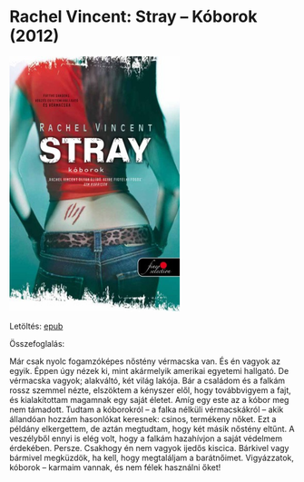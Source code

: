 # <a name="id_428">Rachel Vincent: Stray – Kóborok (2012)</a>
<img src="https://github.com/BercziSandor/calibre_lib/raw/main/Rachel%20Vincent/Stray%20-%20Koborok%20%28428%29/cover.jpg" alt="cover" width="300"/>

Letöltés: [epub](https://github.com/BercziSandor/calibre_lib/raw/main/Rachel%20Vincent/Stray%20-%20Koborok%20%28428%29/Stray%20-%20Koborok%20-%20Rachel%20Vincent.epub)

Összefoglalás:
<div>
<p>Már csak nyolc fogamzóképes nőstény vérmacska van. És én vagyok az egyik. Éppen úgy nézek ki, mint akármelyik amerikai egyetemi hallgató. De vérmacska vagyok; alakváltó, két világ lakója. Bár a családom és a falkám rossz szemmel nézte, elszöktem a kényszer elől, hogy továbbvigyem a fajt, és kialakítottam magamnak egy saját életet. Amíg egy este az a kóbor meg nem támadott. Tudtam a kóborokról – a falka nélküli vérmacskákról – akik állandóan hozzám hasonlókat keresnek: csinos, termékeny nőket. Ezt a példány elkergettem, de aztán megtudtam, hogy két másik nőstény eltűnt. A veszélyből ennyi is elég volt, hogy a falkám hazahívjon a saját védelmem érdekében. Persze. Csakhogy én nem vagyok ijedős kiscica. Bárkivel vagy bármivel megküzdök, ha kell, hogy megtaláljam a barátnőimet. Vigyázzatok, kóborok – karmaim vannak, és nem félek használni őket!</p></div>

